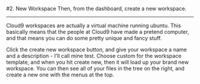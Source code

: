 #2. New Workspace
Then, from the dashboard, create a new workspace. 

---

Cloud9 workspaces are actually a virtual machine running ubuntu. This basically means
that the people at Cloud9 have made a pretend computer, and that means you can do some
pretty unique and fancy stuff.

Click the create new workspace button, and give your workspace a name and a description - 
I'll call mine test. Choose custom for the workspace template, and when you hit create
new, then it will load up your brand new workspace. You can then see all of your
files in the tree on the right, and create a new one with the menus at the top.